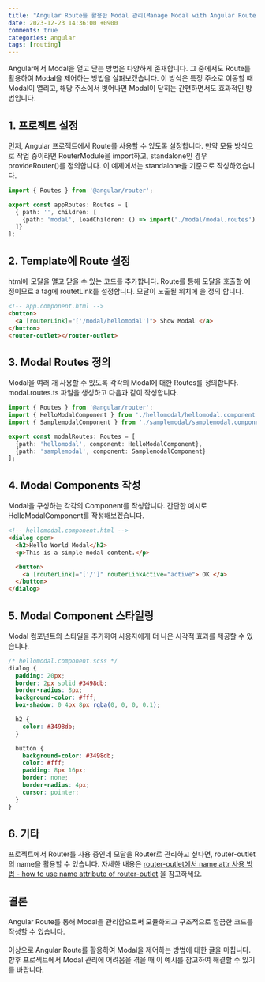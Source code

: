 ```yaml
---
title: "Angular Route를 활용한 Modal 관리(Manage Modal with Angular Route)"
date: 2023-12-23 14:36:00 +0900
comments: true
categories: angular
tags: [routing]
---
```


Angular에서 Modal을 열고 닫는 방법은 다양하게 존재합니다. 그 중에서도 Route를 활용하여 Modal을 제어하는 방법을 살펴보겠습니다. 이 방식은 특정 주소로 이동할 때 Modal이 열리고, 해당 주소에서 벗어나면 Modal이 닫히는 간편하면서도 효과적인 방법입니다.

## 1. 프로젝트 설정
먼저, Angular 프로젝트에서 Route를 사용할 수 있도록 설정합니다. 만약 모듈 방식으로 작업 중이라면 RouterModule을 import하고, standalone인 경우 provideRouter()를 정의합니다. 이 예제에서는 standalone을 기준으로 작성하였습니다.

```ts
import { Routes } from '@angular/router';

export const appRoutes: Routes = [
  { path: '', children: [
    {path: 'modal', loadChildren: () => import('./modal/modal.routes').then(m => m.modalRoutes)},
  ]}
];

```


## 2. Template에 Route 설정
html에 모달을 열고 닫을 수 있는 코드를 추가합니다.
Route를 통해 모달을 호출할 예정이므로 a tag에 routetLink를 설정합니다.
모달이 노출될 위치에 <router-outlet> 을 정의 합니다.

```html
<!-- app.component.html -->
<button>
  <a [routerLink]="['/modal/hellomodal']"> Show Modal </a>
</button>
<router-outlet></router-outlet>
```


## 3. Modal Routes 정의
Modal을 여러 개 사용할 수 있도록 각각의 Modal에 대한 Routes를 정의합니다. modal.routes.ts 파일을 생성하고 다음과 같이 작성합니다.

```ts
import { Routes } from '@angular/router';
import { HelloModalComponent } from './hellomodal/hellomodal.component';
import { SamplemodalComponent } from './samplemodal/samplemodal.component';

export const modalRoutes: Routes = [
  {path: 'hellomodal', component: HelloModalComponent},
  {path: 'samplemodal', component: SamplemodalComponent}
];

```


## 4. Modal Components 작성
Modal을 구성하는 각각의 Component를 작성합니다. 간단한 예시로 HelloModalComponent를 작성해보겠습니다.

```html
<!-- hellomodal.component.html -->
<dialog open>
  <h2>Hello World Modal</h2>
  <p>This is a simple modal content.</p>

  <button>
    <a [routerLink]="['/']" routerLinkActive="active"> OK </a>
  </button>
</dialog>
```


## 5. Modal Component 스타일링
Modal 컴포넌트의 스타일을 추가하여 사용자에게 더 나은 시각적 효과를 제공할 수 있습니다.

```css
/* hellomodal.component.scss */
dialog {
  padding: 20px;
  border: 2px solid #3498db;
  border-radius: 8px;
  background-color: #fff;
  box-shadow: 0 4px 8px rgba(0, 0, 0, 0.1);

  h2 {
    color: #3498db;
  }

  button {
    background-color: #3498db;
    color: #fff;
    padding: 8px 16px;
    border: none;
    border-radius: 4px;
    cursor: pointer;
  }
}

```

## 6. 기타
프로젝트에서 Router를 사용 중인데 모달을 Router로 관리하고 싶다면, router-outlet의 name을 활용할 수 있습니다. 
자세한 내용은 [router-outlet에서 name attr 사용 방법 - how to use name attribute of router-outlet](https://ksrae.github.io//angular/router-outlet-name/) 을 참고하세요.


## 결론
Angular Route를 통해 Modal을 관리함으로써 모듈화되고 구조적으로 깔끔한 코드를 작성할 수 있습니다.<br/>
<br/>
이상으로 Angular Route를 활용하여 Modal을 제어하는 방법에 대한 글을 마칩니다. 향후 프로젝트에서 Modal 관리에 어려움을 겪을 때 이 예시를 참고하여 해결할 수 있기를 바랍니다.